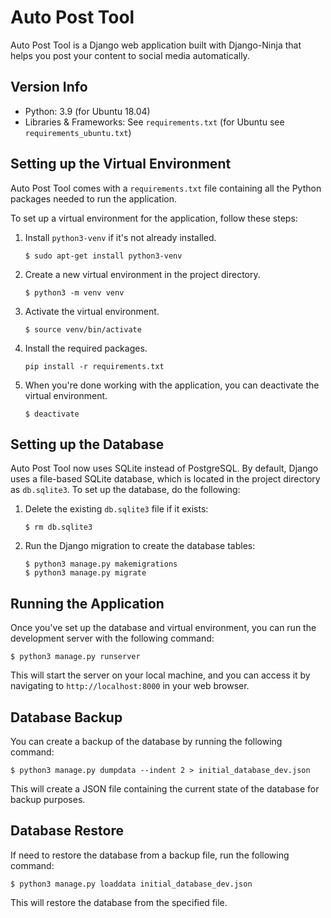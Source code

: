 # Auto Post Tool

Auto Post Tool is a Django web application built with Django-Ninja that helps you post your content to social media automatically.

## Version Info

- Python: 3.9 (for Ubuntu 18.04)
- Libraries & Frameworks: See `requirements.txt` (for Ubuntu see `requirements_ubuntu.txt`)
## Setting up the Virtual Environment

Auto Post Tool comes with a `requirements.txt` file containing all the Python packages needed to run the application.

To set up a virtual environment for the application, follow these steps:

1. Install `python3-venv` if it's not already installed.

   ```
   $ sudo apt-get install python3-venv
   ```

2. Create a new virtual environment in the project directory.

   ```
   $ python3 -m venv venv
   ```

3. Activate the virtual environment.

   ```
   $ source venv/bin/activate
   ```

4. Install the required packages.

   ```
   pip install -r requirements.txt
   ```

5. When you're done working with the application, you can deactivate the virtual environment.

   ```
   $ deactivate
   ```


## Setting up the Database

Auto Post Tool now uses SQLite instead of PostgreSQL. By default, Django uses a file-based SQLite database, which is located in the project directory as `db.sqlite3`. To set up the database, do the following:

1. Delete the existing `db.sqlite3` file if it exists:

   ```
   $ rm db.sqlite3
   ```

2. Run the Django migration to create the database tables:

   ```
   $ python3 manage.py makemigrations
   $ python3 manage.py migrate
   ```

## Running the Application

Once you've set up the database and virtual environment, you can run the development server with the following command:

```
$ python3 manage.py runserver
```

This will start the server on your local machine, and you can access it by navigating to `http://localhost:8000` in your web browser.

## Database Backup

You can create a backup of the database by running the following command:

```
$ python3 manage.py dumpdata --indent 2 > initial_database_dev.json
```

This will create a JSON file containing the current state of the database for backup purposes.

## Database Restore

If need to restore the database from a backup file, run the following command:

```
$ python3 manage.py loaddata initial_database_dev.json
```

This will restore the database from the specified file.